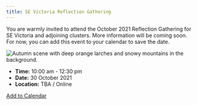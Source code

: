 ```yaml
---
title: SE Victoria Reflection Gathering
---
```

You are warmly invited to attend the October 2021 Reflection Gathering for SE Victoria and adjoining clusters. More information will be coming soon. For now, you can add this event to your calendar to save the date.

![Autumn scene with deep orange larches and snowy mountains in the background.](/uploads/reflection-gathering.svg)

* **Time:** 10:00 am - 12:30 pm
* **Date:** 30 October 2021
* **Location:** TBA / Online

<a title="Add to Calendar" class="addeventatc" data-id="Rd9362043" href="https://www.addevent.com/event/Rd9362043" target="_blank" rel="nofollow">Add to Calendar</a>
